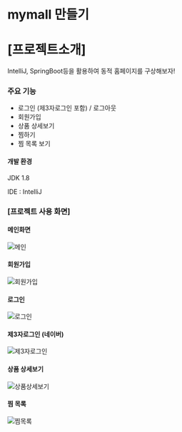 ### 

# mymall 만들기



# [프로젝트소개]

IntelliJ, SpringBoot등을 활용하여 동적 홈페이지를 구상해보자!



### 주요 기능
- 로그인 (제3자로그인 포함) / 로그아웃
- 회원가입
- 상품 상세보기
- 찜하기
- 찜 목록 보기

  

#### 개발 환경

JDK 1.8

IDE : IntelliJ




### [프로젝트 사용 화면]

#### 메인화면
![메인](https://user-images.githubusercontent.com/83326164/137432246-2a0cb70f-eb40-425d-a549-cbbdb163be2d.jpg)


#### 회원가입
![회원가입](https://user-images.githubusercontent.com/83326164/137432253-6d4f5660-120f-45d6-9f81-fa9bc16263d2.jpg)


#### 로그인
![로그인](https://user-images.githubusercontent.com/83326164/137432257-d6729797-e18c-4959-8b85-df2493282dba.jpg)


#### 제3자로그인 (네이버)
![제3자로그인](https://user-images.githubusercontent.com/83326164/137432365-dbbfe02a-9bcc-4194-8a14-77cc882e04e1.jpg)


#### 상품 상세보기
![상품상세보기](https://user-images.githubusercontent.com/83326164/137432264-99b42df6-aac7-432d-af5a-c5aba8f954a0.jpg)


#### 찜 목록
![찜목록](https://user-images.githubusercontent.com/83326164/137432270-8accba02-c009-428a-807c-1a5516116999.jpg)

